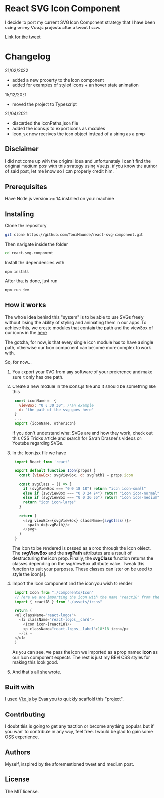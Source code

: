 # React SVG Icon Component
I decide to port my current SVG Icon Component strategy that I have been using on my Vue.js projects after a tweet I saw.

[Link for the tweet](https://twitter.com/_developit/status/1382838799420514317?s=20)

# Changelog
21/02/2022
- added a new property to the Icon component
- added for examples of styled icons + an hover state animation

15/12/2021
- moved the project to Typescript

21/04/2021
- discarded the iconPaths.json file
- added the icons.js to export icons as modules
- Icon.jsx now receives the icon object instead of a string as a prop

## Disclaimer
I did not come up with the original idea and unfortunately I can't find the original medium post with this strategy using Vue.js. If you know the author of said post, let me know so I can properly credit him.

## Prerequisites
Have Node.js version >= 14 installed on your machine

## Installing
Clone the repository
```sh
git clone https://github.com/ToniMaunde/react-svg-component.git
```

Then navigate inside the folder
```sh
cd react-svg-component
```

Install the dependencies with
```sh
npm install
```

After that is done, just run
```sh
npm run dev
```

## How it works
The whole idea behind this "system" is to be able to use SVGs freely without losing the ability of styling and animating them in our apps. To achieve this, we create modules that contain the path and the viewBox of our icons in the [here](./src/assets/icons.js).

The gotcha, for now, is that every single icon module has to have a single path, otherwise our Icon component can become more complex to work with.

So, for now...

1. You export your SVG from any software of your preference and make sure it only has one path.
2. Create a new module in the icons.js file and it should be something like this

   ```javascript
    const iconName =  {
      viewBox: "0 0 30 30", //an example
      d: "the path of the svg goes here"
    }
    ...
    export {iconName, otherIcon}
   ```
   If you don't understand what SVGs are and how they work, check out [this CSS Tricks article](https://css-tricks.com/using-svg/) and search for Sarah Drasner's videos on Youtube regarding SVGs.
3. In the Icon.jsx file we have
   ```javascript
    import React from 'react'

    export default function Icon(props) {
      const {viewBox: svgViewBox, d: svgPath} = props.icon

      const svgClass = () => {
        if (svgViewBox === "0 0 18 18") return "icon icon-small"
        else if (svgViewBox === "0 0 24 24") return "icon icon-normal"
        else if (svgViewBox === "0 0 36 36") return "icon icon-medium"
        return "icon icon-large"
      }

      return (
        <svg viewBox={svgViewBox} className={svgClass()}>
          <path d={svgPath}/>
        </svg>
      )
    }
   ```
   The icon to be rendered is passed as a prop through the icon object. The **svgViewBox** and the **svgPath** attributes are a result of destructuring the icon prop. Finally, the **svgClass** function returns the classes depending on the svgViewBox attribute value. Tweak this function to suit your purposes. These classes can later on be used to style the icon[s].

4. Import the Icon component and the icon you wish to render
   ```javascript
    import Icon from "./components/Icon"
    // here we are importing the icon with the name "react18" from the icon.js file
    import { react18 } from "./assets/icons"

    return (
    <ul className="react-logos">
      <li className="react-logos__card">
        <Icon icon={react18}/>
        <p className="react-logos__label">18*18 icon</p>
      </li >
    </ul>
    )
   ```
   As you can see, we pass the icon we imported as a prop named **icon** as our Icon component expects. The rest is just my BEM CSS styles for making this look good.

5. And that's all she wrote.

## Built with
I used [Vite.js](https://vitejs.dev/) by Evan you to quickly scaffold this "project".

## Contributing
I doubt this is going to get any traction or become anything popular, but if you want to contribute in any way, feel free. I would be glad to gain some OSS experience.

## Authors
Myself, inspired by the aforementioned tweet and medium post.

## License
The MIT license.